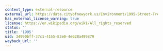 ```yaml
---
content_type: external-resource
external_url: https://data.cityofnewyork.us/Environment/1995-Street-Tree-Census/kyad-zm4j
has_external_license_warning: true
license: https://en.wikipedia.org/wiki/All_rights_reserved
status: ''
title: '1995'
uid: 34990bff-37c1-4165-82e0-4e628a499879
wayback_url: ''
---
```

